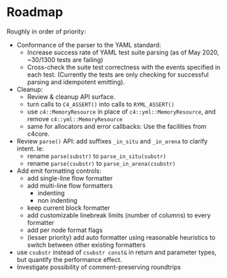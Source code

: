 # Roadmap

Roughly in order of priority:

  * Conformance of the parser to the YAML standard:
    * Increase success rate of YAML test suite parsing (as of May 2020,
      ~30/1300 tests are failing)
    * Cross-check the suite test correctness with the events specified in
      each test. (Currently the tests are only checking for successful
      parsing and idempotent emitting).
  * Cleanup:
    * Review & cleanup API surface.
    * turn calls to `C4_ASSERT()` into calls to `RYML_ASSERT()`
    * use `c4::MemoryResource` in place of `c4::yml::MemoryResource`, and
      remove `c4::yml::MemoryResource`
    * same for allocators and error callbacks: Use the facilities from c4core.
  * Review `parse()` API: add suffixes `_in_situ` and `_in_arena` to clarify
    intent. Ie:
    * rename `parse(substr)` to `parse_in_situ(substr)`
    * rename `parse(csubstr)` to `parse_in_arena(csubstr)`
  * Add emit formatting controls:
    * add single-line flow formatter
    * add multi-line flow formatters
      * indenting
      * non indenting
    * keep current block formatter
    * add customizable linebreak limits (number of columns) to every formatter
    * add per node format flags
    * (lesser priority) add auto formatter using reasonable heuristics to
      switch between other existing formatters
  * use `csubstr` instead of `csubstr const&` in return and parameter types, but
    quantify the performance effect.
  * Investigate possibility of comment-preserving roundtrips
